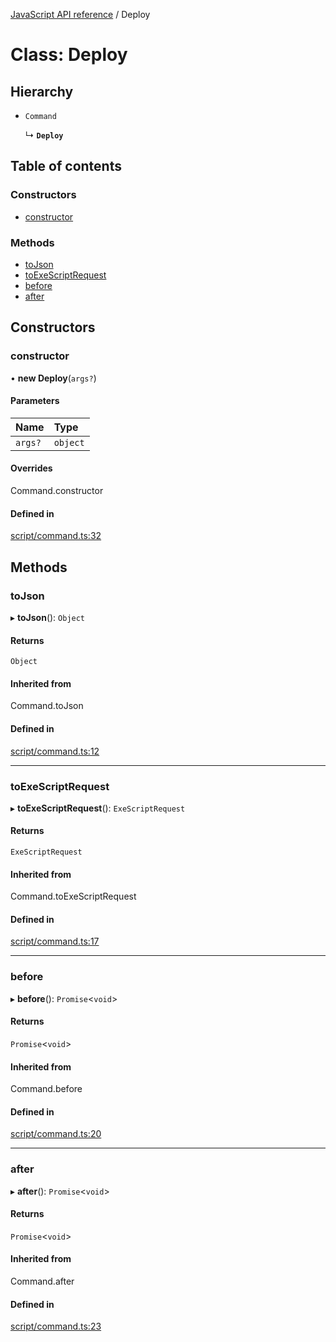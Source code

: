 [JavaScript API reference](../README) / Deploy

# Class: Deploy

## Hierarchy

- `Command`

  ↳ **`Deploy`**

## Table of contents

### Constructors

- [constructor](Deploy#constructor)

### Methods

- [toJson](Deploy#tojson)
- [toExeScriptRequest](Deploy#toexescriptrequest)
- [before](Deploy#before)
- [after](Deploy#after)

## Constructors

### constructor

• **new Deploy**(`args?`)

#### Parameters

| Name | Type |
| :------ | :------ |
| `args?` | `object` |

#### Overrides

Command.constructor

#### Defined in

[script/command.ts:32](https://github.com/golemfactory/yajsapi/blob/3969026/yajsapi/script/command.ts#L32)

## Methods

### toJson

▸ **toJson**(): `Object`

#### Returns

`Object`

#### Inherited from

Command.toJson

#### Defined in

[script/command.ts:12](https://github.com/golemfactory/yajsapi/blob/3969026/yajsapi/script/command.ts#L12)

___

### toExeScriptRequest

▸ **toExeScriptRequest**(): `ExeScriptRequest`

#### Returns

`ExeScriptRequest`

#### Inherited from

Command.toExeScriptRequest

#### Defined in

[script/command.ts:17](https://github.com/golemfactory/yajsapi/blob/3969026/yajsapi/script/command.ts#L17)

___

### before

▸ **before**(): `Promise`<`void`\>

#### Returns

`Promise`<`void`\>

#### Inherited from

Command.before

#### Defined in

[script/command.ts:20](https://github.com/golemfactory/yajsapi/blob/3969026/yajsapi/script/command.ts#L20)

___

### after

▸ **after**(): `Promise`<`void`\>

#### Returns

`Promise`<`void`\>

#### Inherited from

Command.after

#### Defined in

[script/command.ts:23](https://github.com/golemfactory/yajsapi/blob/3969026/yajsapi/script/command.ts#L23)
